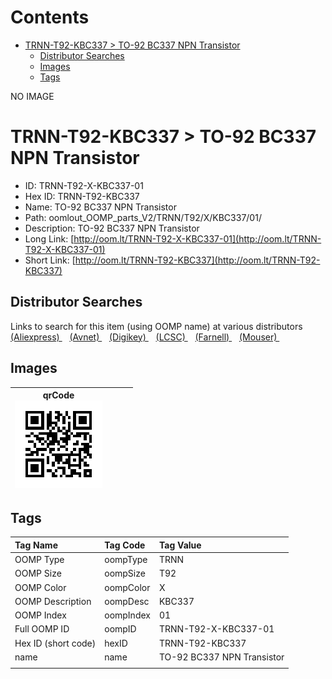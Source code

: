 



Contents
========

* [TRNN-T92-KBC337 > TO-92 BC337 NPN Transistor](#trnn-t92-kbc337--to-92-bc337-npn-transistor)
	* [Distributor Searches](#distributor-searches)
	* [Images](#images)
	* [Tags](#tags)
  
NO IMAGE  
# TRNN-T92-KBC337 > TO-92 BC337 NPN Transistor

- ID: TRNN-T92-X-KBC337-01
- Hex ID: TRNN-T92-KBC337
- Name: TO-92 BC337 NPN Transistor
- Path: oomlout_OOMP_parts_V2/TRNN/T92/X/KBC337/01/
- Description: TO-92 BC337 NPN Transistor
- Long Link: [http://oom.lt/TRNN-T92-X-KBC337-01](http://oom.lt/TRNN-T92-X-KBC337-01)
- Short Link: [http://oom.lt/TRNN-T92-KBC337](http://oom.lt/TRNN-T92-KBC337)

## Distributor Searches
  
Links to search for this item (using OOMP name) at various distributors  
[(Aliexpress) ](https://www.aliexpress.com/wholesale?SearchText=TO-92+BC337+NPN+Transistor)&nbsp;&nbsp;&nbsp;[(Avnet) ](https://www.avnet.com/shop/us/search/TO-92+BC337+NPN+Transistor)&nbsp;&nbsp;&nbsp;[(Digikey) ](https://www.digikey.co.uk/en/products/result?s=TO-92+BC337+NPN+Transistor)&nbsp;&nbsp;&nbsp;[(LCSC) ](https://www.lcsc.com/search?q=TO-92+BC337+NPN+Transistor)&nbsp;&nbsp;&nbsp;[(Farnell) ](https://uk.farnell.com/search?st=TO-92+BC337+NPN+Transistor)&nbsp;&nbsp;&nbsp;[(Mouser) ](https://www.mouser.com/c/?q=TO-92+BC337+NPN+Transistor)&nbsp;&nbsp;&nbsp;
## Images
  

|qrCode<br>[![](https://raw.githubusercontent.com/oomlout/oomlout_OOMP_parts_V2/main/TRNN/T92/X/KBC337/01/qrCode_140.png)](https://github.com/oomlout/oomlout_OOMP_parts_V2/tree/main/TRNN/T92/X/KBC337/01/qrCode.png)||||
| :---: | :---: | :---: | :---: |

## Tags
  

|Tag Name|Tag Code|Tag Value|
| :--- | :--- | :--- |
|OOMP Type|oompType|TRNN|
|OOMP Size|oompSize|T92|
|OOMP Color|oompColor|X|
|OOMP Description|oompDesc|KBC337|
|OOMP Index|oompIndex|01|
|Full OOMP ID|oompID|TRNN-T92-X-KBC337-01|
|Hex ID (short code)|hexID|TRNN-T92-KBC337|
|name|name|TO-92 BC337 NPN Transistor|
||||
